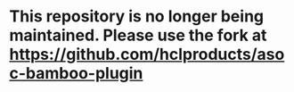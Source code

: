 # This repository is no longer being maintained.  Please use the fork at https://github.com/hclproducts/asoc-bamboo-plugin
